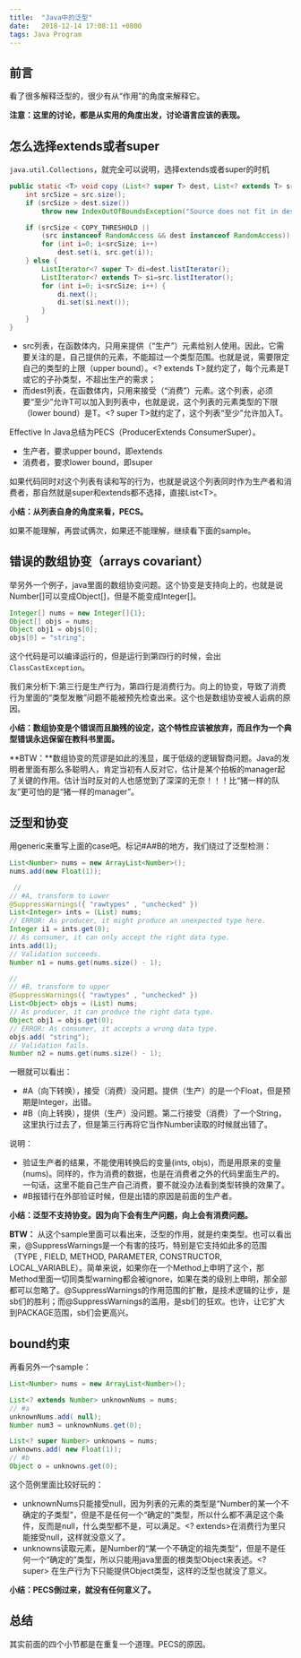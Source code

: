 ```yaml
---
title:  "Java中的泛型"
date:   2018-12-14 17:08:11 +0800
tags: Java Program
---
```


## 前言

看了很多解释泛型的，很少有从“作用”的角度来解释它。

**注意：这里的讨论，都是从实用的角度出发，讨论语言应该的表现。**

## 怎么选择extends或者super
`java.util.Collections`，就完全可以说明，选择extends或者super的时机

```java
public static <T> void copy (List<? super T> dest, List<? extends T> src) {
    int srcSize = src.size();
    if (srcSize > dest.size())
        throw new IndexOutOfBoundsException("Source does not fit in dest");

    if (srcSize < COPY_THRESHOLD ||
        (src instanceof RandomAccess && dest instanceof RandomAccess)) {
        for (int i=0; i<srcSize; i++)
            dest.set(i, src.get(i));
    } else {
        ListIterator<? super T> di=dest.listIterator();
        ListIterator<? extends T> si=src.listIterator();
        for (int i=0; i<srcSize; i++) {
            di.next();
            di.set(si.next());
        }
    }
}
```
+ src列表，在函数体内，只用来提供（“生产”）元素给别人使用。因此，它需要关注的是，自己提供的元素，不能超过一个类型范围。也就是说，需要限定自己的类型的上限（upper bound）。<? extends T>就约定了，每个元素是T或它的子孙类型，不超出生产的需求；
+ 而dest列表，在函数体内，只用来接受（“消费”）元素。这个列表，必须要“至少”允许T可以加入到列表中，也就是说，这个列表的元素类型的下限（lower bound）是T。<? super T>就约定了，这个列表“至少”允许加入T。

Effective In Java总结为PECS（ProducerExtends ConsumerSuper）。
- 生产者，要求upper bound，即extends
- 消费者，要求lower bound，即super

如果代码同时对这个列表有读和写的行为，也就是说这个列表同时作为生产者和消费者，那自然就是super和extends都不选择，直接List\<T>。

**小结：从列表自身的角度来看，PECS。**

如果不能理解，再尝试俩次，如果还不能理解，继续看下面的sample。

## 错误的数组协变（arrays covariant）
举另外一个例子，java里面的数组协变问题。这个协变是支持向上的，也就是说Number[]可以变成Object[]，但是不能变成Integer[]。
```java
Integer[] nums = new Integer[]{1};
Object[] objs = nums;
Object obj1 = objs[0];
objs[0] = "string";
```
这个代码是可以编译运行的，但是运行到第四行的时候，会出`ClassCastException`。

我们来分析下:第三行是生产行为，第四行是消费行为。向上的协变，导致了消费行为里面的“类型发散”问题不能被预先检查出来。这个也是数组协变被人诟病的原因。

**小结：数组协变是个错误而且脑残的设定，这个特性应该被放弃，而且作为一个典型错误永远保留在教科书里面。**

**BTW：**数组协变的荒谬是如此的浅显，属于低级的逻辑智商问题。Java的发明者里面有那么多聪明人，肯定当初有人反对它，估计是某个拍板的manager起了关键的作用。估计当时反对的人也感觉到了深深的无奈！！！比“猪一样的队友”更可怕的是“猪一样的manager”。

## 泛型和协变
用generic来重写上面的case吧。标记#A#B的地方，我们绕过了泛型检测：
```java
List<Number> nums = new ArrayList<Number>();
nums.add(new Float(1));

 //
// #A, transform to Lower
@SuppressWarnings({ "rawtypes" , "unchecked" })
List<Integer> ints = (List) nums;
// ERROR: As producer, it might produce an unexpected type here.
Integer i1 = ints.get(0);
// As consumer, it can only accept the right data type.
ints.add(1);
// Validation succeeds.
Number n1 = nums.get(nums.size() - 1);

//
// #B, transform to upper
@SuppressWarnings({ "rawtypes" , "unchecked" })
List<Object> objs = (List) nums;
// As producer, it can produce the right data type.
Object obj1 = objs.get(0);
// ERROR: As consumer, it accepts a wrong data type.
objs.add( "string");
// Validation fails.
Number n2 = nums.get(nums.size() - 1);
```

一眼就可以看出：
+ #A（向下转换），接受（消费）没问题。提供（生产）的是一个Float，但是预期是Integer，出错。
+ #B（向上转换），提供（生产）没问题。第二行接受（消费）了一个String，这里执行过去了，但是第三行再将它当作Number读取的时候就出错了。

说明：
+ 验证生产者的结果，不能使用转换后的变量(ints, objs)，而是用原来的变量(nums)。同样的，作为消费的数据，也是在消费者之外的代码里面生产的。一句话，这里不能自己生产自己消费，要不就没办法看到类型转换的效果了。
+ #B报错行在外部验证时候，但是出错的原因是前面的生产者。

**小结：泛型不支持协变。因为向下会有生产问题，向上会有消费问题。**

**BTW：** 从这个sample里面可以看出来，泛型的作用，就是约束类型。也可以看出来，@SuppressWarnings是一个有害的技巧，特别是它支持如此多的范围（TYPE , FIELD, METHOD, PARAMETER, CONSTRUCTOR, LOCAL_VARIABLE）。简单来说，如果你在一个Method上申明了这个，那Method里面一切同类型warning都会被ignore，如果在类的级别上申明，那全部都可以忽略了。@SuppressWarnings的作用范围的扩散，是技术逻辑的让步，是sb们的胜利；而@SuppressWarnings的滥用，是sb们的狂欢。也许，让它扩大到PACKAGE范围，sb们会更高兴。

## bound约束
再看另外一个sample：
```java
List<Number> nums = new ArrayList<Number>();

List<? extends Number> unknownNums = nums;
// #a
unknownNums.add( null);
Number num3 = unknownNums.get(0);

List<? super Number> unknowns = nums;
unknowns.add( new Float(1));
// #b
Object o = unknowns.get(0);
```

这个范例里面比较好玩的：
+ unknownNums只能接受null，因为列表的元素的类型是“Number的某一个不确定的子类型”，但是不是任何一个“确定的”类型，所以什么都不满足这个条件，反而是null，什么类型都不是，可以满足。<? extends>在消费行为里只能接受null，这样就没意义了。
+ unknowns读取元素，是Number的“某一个不确定的祖先类型”，但是不是任何一个“确定的”类型，所以只能用java里面的根类型Object来表述。<? super> 在生产行为下只能提供Object类型，这样的泛型也就没了意义。

**小结：PECS倒过来，就没有任何意义了。**


## 总结
其实前面的四个小节都是在重复一个道理。PECS的原因。
